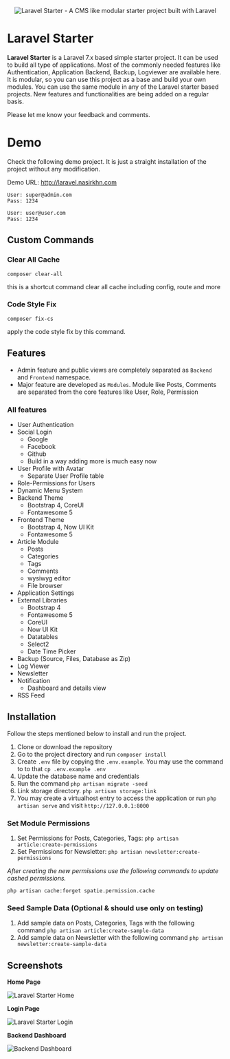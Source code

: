 <p align="center"><img src="https://user-images.githubusercontent.com/396987/82162573-6940f500-98c7-11ea-974e-888b4f866c74.jpg" alt="Laravel Starter - A CMS like modular starter project built with Laravel"></p>

# Laravel Starter
**Laravel Starter** is a Laravel 7.x based simple starter project. It can be used to build all type of applications. Most of the commonly needed features like Authentication, Application Backend, Backup, Logviewer are available here. It is modular, so you can use this project as a base and build your own modules. You can use the same module in any of the Laravel starter based projects. New features and functionalities are being added on a regular basis.

Please let me know your feedback and comments.


# Demo
Check the following demo project. It is just a straight installation of the project without any modification.

Demo URL: http://laravel.nasirkhn.com

```
User: super@admin.com
Pass: 1234

User: user@user.com
Pass: 1234

```


## Custom Commands

### Clear All Cache

`composer clear-all`

this is a shortcut command clear all cache including config, route and more

### Code Style Fix

`composer fix-cs`

apply the code style fix by this command.


## Features

* Admin feature and public views are completely separated as `Backend` and `Frontend` namespace.
* Major feature are developed as `Modules`. Module like Posts, Comments are separated from the core features like User, Role, Permission


### All features

* User Authentication
* Social Login
  * Google
  * Facebook
  * Github
  * Build in a way adding more is much easy now
* User Profile with Avatar
  * Separate User Profile table
* Role-Permissions for Users
* Dynamic Menu System
* Backend Theme
  * Bootstrap 4, CoreUI
  * Fontawesome 5
* Frontend Theme
  * Bootstrap 4, Now UI Kit
  * Fontawesome 5
* Article Module
  * Posts
  * Categories
  * Tags
  * Comments
  * wysiwyg editor
  * File browser
* Application Settings
* External Libraries
  * Bootstrap 4
  * Fontawesome 5
  * CoreUI
  * Now UI Kit
  * Datatables
  * Select2
  * Date Time Picker
* Backup (Source, Files, Database as Zip)
* Log Viewer
* Newsletter
* Notification
  * Dashboard and details view
* RSS Feed

## Installation

Follow the steps mentioned below to install and run the project.

1. Clone or download the repository
2. Go to the project directory and run `composer install`
3. Create `.env` file by copying the `.env.example`. You may use the command to to that `cp .env.example .env`
4. Update the database name and credentials
5. Run the command `php artisan migrate -seed`
6. Link storage directory. `php artisan storage:link`
7. You may create a virtualhost entry to access the application or run `php artisan serve` and visit `http://127.0.0.1:8000`

### Set Module Permissions
1. Set Permissions for Posts, Categories, Tags: `php artisan article:create-permissions`
1. Set Permissions for Newsletter:  `php artisan newsletter:create-permissions`

*After creating the new permissions use the following commands to update cashed permissions.*

`php artisan cache:forget spatie.permission.cache`

### Seed Sample Data (Optional & should use only on testing)
1. Add sample data on Posts, Categories, Tags with the following command `php artisan article:create-sample-data`
1. Add sample data on Newsletter with the following command `php artisan newsletter:create-sample-data`


## Screenshots

__Home Page__

![Laravel Starter Home](https://user-images.githubusercontent.com/396987/67085331-74606500-f1c0-11e9-8187-99fe49134075.png)

__Login Page__

![Laravel Starter Login](https://user-images.githubusercontent.com/396987/67085329-74606500-f1c0-11e9-8669-3638e30cb449.png)

__Backend Dashboard__

![Backend Dashboard](https://user-images.githubusercontent.com/396987/66694968-4e2c5800-ecdc-11e9-82a6-585d2082f4d1.png)
